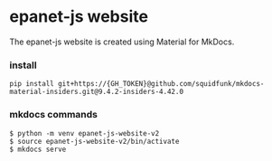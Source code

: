 # epanet-js website

The epanet-js website is created using Material for MkDocs.

### install

```
pip install git+https://{GH_TOKEN}@github.com/squidfunk/mkdocs-material-insiders.git@9.4.2-insiders-4.42.0
```

### mkdocs commands

```
$ python -m venv epanet-js-website-v2
$ source epanet-js-website-v2/bin/activate
$ mkdocs serve
```
